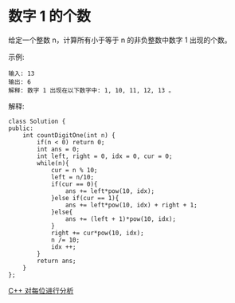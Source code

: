 #  数字 1 的个数

给定一个整数 n，计算所有小于等于 n 的非负整数中数字 1 出现的个数。

示例:
```
输入: 13
输出: 6 
解释: 数字 1 出现在以下数字中: 1, 10, 11, 12, 13 。
```

解释:
```
class Solution {
public:
    int countDigitOne(int n) {
        if(n < 0) return 0;
        int ans = 0;
        int left, right = 0, idx = 0, cur = 0;
        while(n){
            cur = n % 10;
            left = n/10;
            if(cur == 0){
                ans += left*pow(10, idx);
            }else if(cur == 1){
                ans += left*pow(10, idx) + right + 1;
            }else{
                ans += (left + 1)*pow(10, idx);
            }
            right += cur*pow(10, idx);
            n /= 10;
            idx ++;
        }
        return ans;
    }
};
```


[C++ 对每位进行分析](https://leetcode-cn.com/problems/number-of-digit-one/solution/c-dui-mei-wei-jin-xing-fen-xi-by-yizhe-shi-2/)

